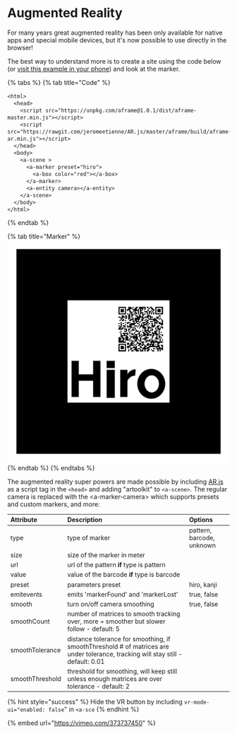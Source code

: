 # Augmented Reality

For many years great augmented reality has been only available for native apps and special mobile devices, but it's now possible to use directly in the browser!

The best way to understand more is to create a site using the code below \(or [visit this example in your phone](https://codepen.io/nicolocarpignoli/full/vMBgob)\) and look at the marker.

{% tabs %}
{% tab title="Code" %}
```markup
<html>
  <head>
    <script src="https://unpkg.com/aframe@1.0.1/dist/aframe-master.min.js"></script>
    <script src="https://rawgit.com/jeromeetienne/AR.js/master/aframe/build/aframe-ar.min.js"></script>
  </head>
  <body>
    <a-scene >
      <a-marker preset="hiro">
        <a-box color="red"></a-box>
      </a-marker>
      <a-entity camera></a-entity>
    </a-scene>
  </body>
</html>

```
{% endtab %}

{% tab title="Marker" %}
![](../../../../.gitbook/assets/hiroqr.png)
{% endtab %}
{% endtabs %}

The augmented reality super powers are made possible by including [AR.js](https://github.com/jeromeetienne/AR.js/) as a script tag in the `<head>` and adding "artoolkit" to `<a-scene>`. The regular camera is replaced with the &lt;a-marker-camera&gt; which supports presets and custom markers, and more:

| Attribute | Description | Options |
| :--- | :--- | :--- |
| type | type of marker | pattern, barcode, unknown |
| size | size of the marker in meter |  |
| url | url of the pattern **if** type is pattern |  |
| value | value of the barcode **if** type is barcode |  |
| preset | parameters preset | hiro, kanji |
| emitevents | emits 'markerFound' and 'markerLost' | true, false |
| smooth | turn on/off camera smoothing | true, false |
| smoothCount | number of matrices to smooth tracking over, more = smoother but slower follow - default: 5 |  |
| smoothTolerance | distance tolerance for smoothing, if smoothThreshold \# of matrices are under tolerance, tracking will stay still - default: 0.01 |  |
| smoothThreshold | threshold for smoothing, will keep still unless enough matrices are over tolerance - default: 2 |  |

{% hint style="success" %}
Hide the VR button by including `vr-mode-ui="enabled: false`" in `<a-sce`
{% endhint %}

{% embed url="https://vimeo.com/373737450" %}

